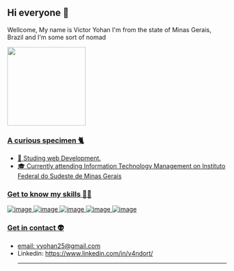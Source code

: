 ## Hi everyone 👋
Wellcome,
My name is Victor Yohan I'm from the state of Minas Gerais, Brazil and I'm some sort of nomad 

  <div>
    <a href="https://github.com/v4ndort">
    <img height="180em" src="https://github-readme-stats.vercel.app/api?username=v4ndort&show_icons=true&theme=dracula&include_all_commits=true&count_private=true"/>
  <div>

### A curious specimen 🐈
- 🚀 Studing web Development.
- 🎓 Currently attending Information Technology Management on Instituto Federal do Sudeste de Minas Gerais

### Get to know my skills 🐱‍👤
    
![image](https://img.shields.io/badge/HTML5-E34F26?style=for-the-badge&logo=html5&logoColor=white) ![image](https://img.shields.io/badge/CSS3-1572B6?style=for-the-badge&logo=css3&logoColor=white) ![image](https://img.shields.io/badge/JavaScript-323330?style=for-the-badge&logo=javascript&logoColor=F7DF1E) ![image](https://img.shields.io/badge/angularjs-b72834?style=for-the-badge&logo=angularjs&logoColor=fff) ![image](https://img.shields.io/badge/react-61DAFB?style=for-the-badge&logo=react&logoColor=333)

    
### Get in contact 👽
- email: vyohan25@gmail.com
- Linkedin: https://www.linkedin.com/in/v4ndort/ 
    <hr>

